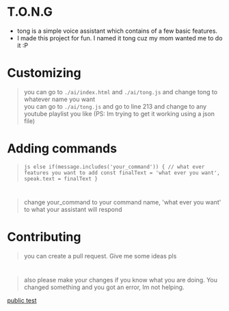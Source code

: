 # T.O.N.G 
- tong is a simple voice assistant which contains of a few basic features.
- I made this project for fun. I named it tong cuz my mom wanted me to do it :P

# Customizing
> you can go to `./ai/index.html` and `./ai/tong.js` and change tong to whatever name you want <br>
> you can go to `./ai/tong.js` and go to line 213 and change to any youtube playlist you like (PS: Im trying to get it working using a json file)

# Adding commands
> `js
> else if(message.includes('your_command')) {
>    // what ever features you want to add
>    const finalText = 'what ever you want',
>    speak.text = finalText
>}`

#
> change your_command to your command name, 'what ever you want' to what your assistant will respond
#
# Contributing
> you can create a pull request. Give me some ideas pls

#
>also please make your changes if you know what you are doing. You changed something and you got an error, Im not helping.



[public test](https://assitant-using-expressjs.replitcom7.repl.co/)
